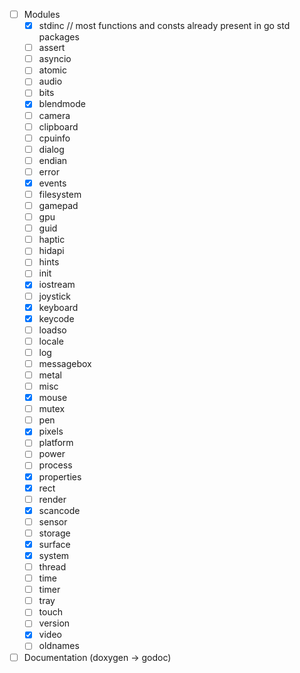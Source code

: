 - [ ] Modules
  - [x] stdinc // most functions and consts already present in go std packages
  - [ ] assert
  - [ ] asyncio
  - [ ] atomic
  - [ ] audio
  - [ ] bits
  - [x] blendmode
  - [ ] camera
  - [ ] clipboard
  - [ ] cpuinfo
  - [ ] dialog
  - [ ] endian
  - [ ] error
  - [x] events
  - [ ] filesystem
  - [ ] gamepad
  - [ ] gpu
  - [ ] guid
  - [ ] haptic
  - [ ] hidapi
  - [ ] hints
  - [ ] init
  - [x] iostream
  - [ ] joystick
  - [x] keyboard
  - [x] keycode
  - [ ] loadso
  - [ ] locale
  - [ ] log
  - [ ] messagebox
  - [ ] metal
  - [ ] misc
  - [x] mouse
  - [ ] mutex
  - [ ] pen
  - [x] pixels
  - [ ] platform
  - [ ] power
  - [ ] process
  - [x] properties
  - [x] rect
  - [ ] render
  - [x] scancode
  - [ ] sensor
  - [ ] storage
  - [x] surface
  - [x] system
  - [ ] thread
  - [ ] time
  - [ ] timer
  - [ ] tray
  - [ ] touch
  - [ ] version
  - [x] video
  - [ ] oldnames
- [ ] Documentation (doxygen -> godoc)